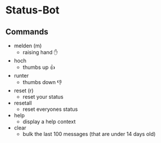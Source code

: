 # **Status-Bot**
## **Commands**
* melden (m)
    * raising hand ✋
* hoch
    * thumbs up 👍
* runter
    * thumbs down 👎
* reset (r)
    * reset your status
* resetall
    * reset everyones status
* help
    * display a help context
* clear
    * bulk the last 100 messages (that are under 14 days old)